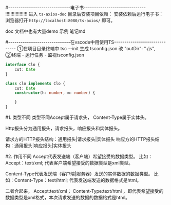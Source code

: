 #------------------------------电子书------------------------------ !!!!!!!!!!!!!!!!!
进入 `ts-axios-doc` 目录后安装项目依赖：
安装依赖后运行电子书：
浏览器打开 `http://localhost:8080/ts-axios/` 即可。

doc 文档中也有大量demo 示例 笔记md



#------------------------------在vscode中用使用TS------------------------------
①在项目目录终端中 tsc --init 生成 tsconfig.json  改 "outDir": "./js",  
②终端 - 运行任务 - 监视tsconfig.json

```typescript
interface Clo {
    cut: Date
}

class clo implements Clo {
    cut: Date
    constructor(h: number, m: number) {

    }
}
```

#1. 类型不同
类型不同Accept属于请求头， Content-Type属于实体头。

Http报头分为通用报头，请求报头，响应报头和实体报头。

请求方的HTTP报头结构：通用报头|请求报头|实体报头
响应方的HTTP报头结构：通用报头|响应报头|实体报头

#2. 作用不同
Accept代表发送端（客户端）希望接受的数据类型。 比如：Accept：text/xml; 代表客户端希望接受的数据类型是xml类型。

Content-Type代表发送端（客户端|服务器）发送的实体数据的数据类型。 比如：Content-Type：text/html; 代表发送端发送的数据格式是html。

二者合起来， Accept:text/xml； Content-Type:text/html ，即代表希望接受的数据类型是xml格式，本次请求发送的数据的数据格式是html。
